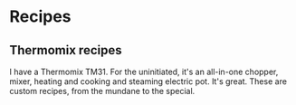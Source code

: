 # Recipes

## Thermomix recipes

I have a Thermomix TM31. For the uninitiated, it's an all-in-one chopper, mixer, heating and cooking
and steaming electric pot. It's great. These are custom recipes, from the mundane to the special.
